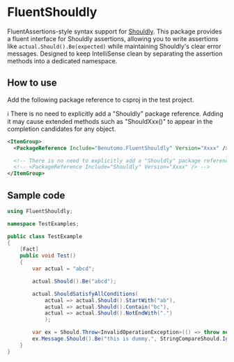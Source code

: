 ﻿# FluentShouldly

FluentAssertions-style syntax support for [Shouldly](https://docs.shouldly.org/). This package provides a fluent interface for Shouldly assertions, allowing you to write assertions like `actual.Should().Be(expected)` while maintaining Shouldly's clear error messages. Designed to keep IntelliSense clean by separating the assertion methods into a dedicated namespace.

## How to use

Add the following package reference to csproj in the test project.

ℹ️ There is no need to explicitly add a "Shouldly" package reference. Adding it may cause extended methods such as "ShouldXxx()" to appear in the completion candidates for any object.

```xml
<ItemGroup>
  <PackageReference Include="Benutomo.FluentShouldly" Version="Xxxx" /> <!-- Xxxx is the latest published version -->

  <!-- There is no need to explicitly add a "Shouldly" package reference. -->
  <!-- <PackageReference Include="Shouldly" Version="Xxxx" /> -->
</ItemGroup>
```

## Sample code

```csharp
using FluentShouldly;

namespace TestExamples;

public class TestExample
{
    [Fact]
    public void Test()
    {
        var actual = "abcd";

        actual.Should().Be("abcd");

        actual.ShouldSatisfyAllConditions(
            actual => actual.Should().StartWith("ab"),
            actual => actual.Should().Contain("bc"),
            actual => actual.Should().NotEndWith(".")
            );

        var ex = Should.Throw<InvalidOperationException>(() => throw new InvalidOperationException("This is dummy."));
        ex.Message.Should().Be("this is dummy.", StringCompareShould.IgnoreCase);
    }
}
```
